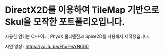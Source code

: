 # DirectX2D를 이용하여 TileMap 기반으로 Skul을 모작한 포트폴리오입니다.
사용한 언어는 C++이고, PhysX 물리엔진과 Spine2D를 사용해서 제작했습니다.

시연 영상 : https://youtu.be/FhuFesYN6D0
